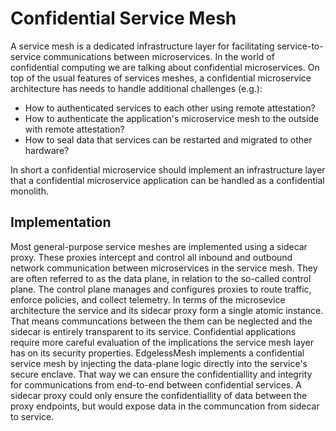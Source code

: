 # Confidential Service Mesh

A service mesh is a dedicated infrastructure layer for facilitating service-to-service communications between microservices.
In the world of confidential computing we are talking about confidential microservices.
On top of the usual features of services meshes, a confidential microservice architecture has needs to handle additional challenges (e.g.):

* How to authenticated services to each other using remote attestation?
* How to authenticate the application's microservice mesh to the outside with remote attestation?
* How to seal data that services can be restarted and migrated to other hardware?

In short a confidential microservice should implement an infrastructure layer that a confidential microservice application can be handled as a confidential monolith.

## Implementation

Most general-purpose service meshes are implemented using a sidecar proxy.
These proxies intercept and control all inbound and outbound network communication between microservices in the service mesh.
They are often referred to as the data plane, in relation to the so-called control plane.
The control plane manages and configures proxies to route traffic, enforce policies, and collect telemetry.
In terms of the microsevice architecture the service and its sidecar proxy form a single atomic instance.
That means communcations between the them can be neglected and the sidecar is entirely transparent to its service.
Confidential applications require more careful evaluation of the implications the service mesh layer has on its security properties.
EdgelessMesh implements a confidential service mesh by injecting the data-plane logic directly into the service's secure enclave.
That way we can ensure the confidentiallity and integrity for communications from end-to-end between confidential services.
A sidecar proxy could only ensure the confidentiallity of data between the proxy endpoints, but would expose data in the communcation from sidecar to service.
